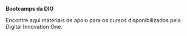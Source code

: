 **Bootcamps da DIO**

Encontre aqui materiais de apoio para os cursos disponibilizados pela Digital Innovation One.

  

  

